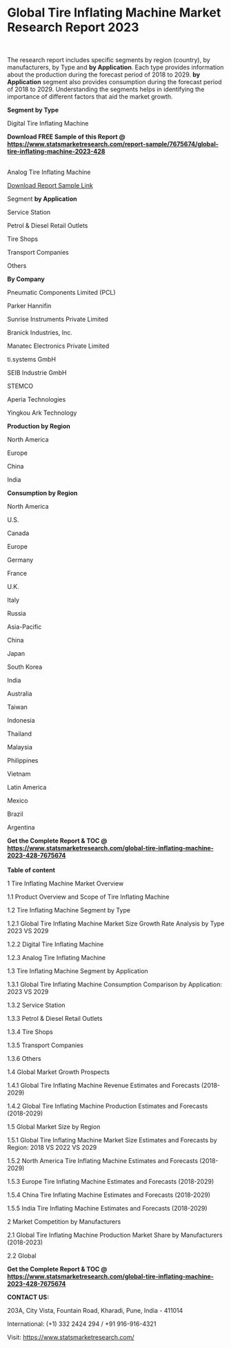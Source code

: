 <h1>Global Tire Inflating Machine Market Research Report 2023</h1><br/><p>The research report includes specific segments by region (country), by manufacturers, by Type and <strong>by Application</strong>. Each type provides information about the production during the forecast period of 2018 to 2029. <strong>by Application</strong> segment also provides consumption during the forecast period of 2018 to 2029. Understanding the segments helps in identifying the importance of different factors that aid the market growth.</p><p><strong>Segment by Type</strong></p><p>Digital Tire Inflating Machine</p><div><b>Download FREE Sample of this Report @ <a href="https://www.statsmarketresearch.com/download-free-sample/7675674/global-tire-inflating-machine-2023-428">https://www.statsmarketresearch.com/report-sample/7675674/global-tire-inflating-machine-2023-428</a></b></div><br><p>Analog Tire Inflating Machine</p><p><a href="https://www.statsmarketresearch.com/download-free-sample/7675674/global-tire-inflating-machine-2023-428">Download Report Sample Link</a></p><p>Segment <strong>by Application</strong></p><p>Service Station</p><p>Petrol & Diesel Retail Outlets</p><p>Tire Shops</p><p>Transport Companies</p><p>Others</p><p><strong>By Company</strong></p><p>Pneumatic Components Limited (PCL)</p><p>Parker Hannifin</p><p>Sunrise Instruments Private Limited</p><p>Branick Industries, Inc.</p><p>Manatec Electronics Private Limited</p><p>ti.systems GmbH</p><p>SEIB Industrie GmbH</p><p>STEMCO</p><p>Aperia Technologies</p><p>Yingkou Ark Technology</p><p><strong>Production by Region</strong></p><p>North America</p><p>Europe</p><p>China</p><p>India</p><p><strong>Consumption by Region</strong></p><p>North America</p><p>U.S.</p><p>Canada</p><p>Europe</p><p>Germany</p><p>France</p><p>U.K.</p><p>Italy</p><p>Russia</p><p>Asia-Pacific</p><p>China</p><p>Japan</p><p>South Korea</p><p>India</p><p>Australia</p><p>Taiwan</p><p>Indonesia</p><p>Thailand</p><p>Malaysia</p><p>Philippines</p><p>Vietnam</p><p>Latin America</p><p>Mexico</p><p>Brazil</p><p>Argentina</p><div><b>Get the Complete Report & TOC @ <a href="https://www.statsmarketresearch.com/global-tire-inflating-machine-2023-428-7675674">https://www.statsmarketresearch.com/global-tire-inflating-machine-2023-428-7675674</a></b></div><br><b>Table of content</b><p>1 Tire Inflating Machine Market Overview<br />
 
  1.1 Product Overview and Scope of Tire Inflating Machine<br />
 
  1.2 Tire Inflating Machine Segment by Type<br />
 
  1.2.1 Global Tire Inflating Machine Market Size Growth Rate Analysis by Type 2023 VS 2029<br />
 
  1.2.2 Digital Tire Inflating Machine<br />
 
  1.2.3 Analog Tire Inflating Machine<br />
 
  1.3 Tire Inflating Machine Segment by Application<br />
 
  1.3.1 Global Tire Inflating Machine Consumption Comparison by Application: 2023 VS 2029<br />
 
  1.3.2 Service Station<br />
 
  1.3.3 Petrol & Diesel Retail Outlets<br />
 
  1.3.4 Tire Shops<br />
 
  1.3.5 Transport Companies<br />
 
  1.3.6 Others<br />
 
  1.4 Global Market Growth Prospects<br />
 
  1.4.1 Global Tire Inflating Machine Revenue Estimates and Forecasts (2018-2029)<br />
 
  1.4.2 Global Tire Inflating Machine Production Estimates and Forecasts (2018-2029)<br />
 
  1.5 Global Market Size by Region<br />
 
  1.5.1 Global Tire Inflating Machine Market Size Estimates and Forecasts by Region: 2018 VS 2022 VS 2029<br />
 
  1.5.2 North America Tire Inflating Machine Estimates and Forecasts (2018-2029)<br />
 
  1.5.3 Europe Tire Inflating Machine Estimates and Forecasts (2018-2029)<br />
 
  1.5.4 China Tire Inflating Machine Estimates and Forecasts (2018-2029)<br />
 
  1.5.5 India Tire Inflating Machine Estimates and Forecasts (2018-2029)<br />
 
 2 Market Competition by Manufacturers<br />
 
  2.1 Global Tire Inflating Machine Production Market Share by Manufacturers (2018-2023)<br />
 
  2.2 Global<br><div><b>Get the Complete Report & TOC @ <a href="https://www.statsmarketresearch.com/global-tire-inflating-machine-2023-428-7675674">https://www.statsmarketresearch.com/global-tire-inflating-machine-2023-428-7675674</a></b></div></p>
 
 <b>CONTACT US:</b><br>
 
 203A, City Vista, Fountain Road, Kharadi, Pune, India - 411014 <br>
 
 International: (+1) 332 2424 294 / +91 916-916-4321<br>
 
 Visit: <a href="https://www.statsmarketresearch.com/">https://www.statsmarketresearch.com/</a>
 
 <br>